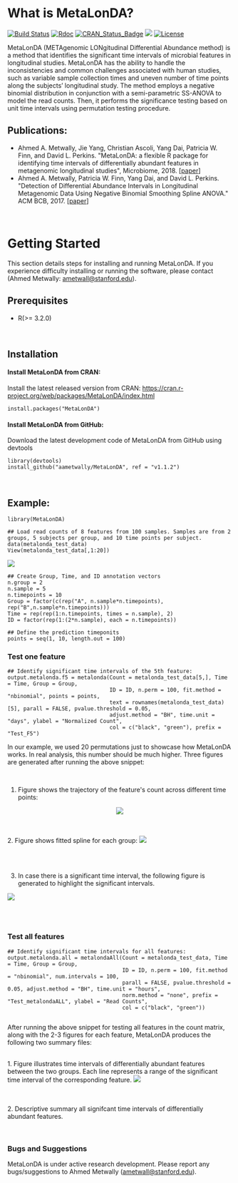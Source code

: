 # What is MetaLonDA?

[![Build Status](https://travis-ci.org/aametwally/MetaLonDA.svg?branch=master)](https://travis-ci.org/aametwally/MetaLonDA)
[![Rdoc](https://www.rdocumentation.org/badges/version/MetaLonDA)](http://www.rdocumentation.org/packages/MetaLonDA)
[![CRAN_Status_Badge](http://www.r-pkg.org/badges/version/MetaLonDA)](https://cran.r-project.org/package=MetaLonDA)
[![](https://cranlogs.r-pkg.org/badges/grand-total/MetaLonDA)](https://cranlogs.r-pkg.org/badges/grand-total/MetaLonDA)
[![License](https://img.shields.io/badge/license-MIT-red.svg)](https://en.wikipedia.org/wiki/MIT_License)



MetaLonDA (METAgenomic LONgitudinal Differential Abundance method) is a method that identifies the significant time intervals of microbial features in longitudinal studies. MetaLonDA has the ability to handle the inconsistencies and common challenges associated with human studies, such as variable sample collection times and uneven number of time points along the subjects’ longitudinal study. The method employs a negative binomial distribution in conjunction with a semi-parametric SS-ANOVA to model the read counts. Then, it performs the significance testing based on unit time intervals using permutation testing procedure.



## Publications:
* Ahmed A. Metwally, Jie Yang, Christian Ascoli, Yang Dai, Patricia W. Finn, and David L. Perkins. "MetaLonDA: a flexible R package for identifying time intervals of differentially abundant features in metagenomic longitudinal studies", Microbiome, 2018.  [[paper](https://microbiomejournal.biomedcentral.com/articles/10.1186/s40168-018-0402-y)]
* Ahmed A. Metwally, Patricia W. Finn, Yang Dai, and David L. Perkins. "Detection of Differential Abundance Intervals in Longitudinal Metagenomic Data Using Negative Binomial Smoothing Spline ANOVA." ACM BCB, 2017. [[paper](https://dl.acm.org/citation.cfm?id=3107429)]



<br>

# Getting Started
This section details steps for installing and running MetaLonDA. If you experience difficulty installing or running the software, please contact (Ahmed Metwally: ametwall@stanford.edu).

## Prerequisites

* R(>= 3.2.0)

<br>

## Installation

#### Install MetaLonDA from CRAN:
Install the latest released version from CRAN: https://cran.r-project.org/web/packages/MetaLonDA/index.html
```
install.packages("MetaLonDA")
```


#### Install MetaLonDA from GitHub:
Download the latest development code of MetaLonDA from GitHub using devtools
```
library(devtools)
install_github("aametwally/MetaLonDA", ref = "v1.1.2")
```


<br>



## Example:
```
library(MetaLonDA)

## Load read counts of 8 features from 100 samples. Samples are from 2 groups, 5 subjects per group, and 10 time points per subject.
data(metalonda_test_data)
View(metalonda_test_data[,1:20])
```


<img src="docs/TestData.png">


```
## Create Group, Time, and ID annotation vectors
n.group = 2
n.sample = 5 
n.timepoints = 10
Group = factor(c(rep("A", n.sample*n.timepoints), rep("B",n.sample*n.timepoints)))
Time = rep(rep(1:n.timepoints, times = n.sample), 2)
ID = factor(rep(1:(2*n.sample), each = n.timepoints))

## Define the prediction timeponits 
points = seq(1, 10, length.out = 100)
```

### Test one feature 

```
## Identify significant time intervals of the 5th feature: 
output.metalonda.f5 = metalonda(Count = metalonda_test_data[5,], Time = Time, Group = Group,
                                ID = ID, n.perm = 100, fit.method = "nbinomial", points = points,
                                text = rownames(metalonda_test_data)[5], parall = FALSE, pvalue.threshold = 0.05,
                                adjust.method = "BH", time.unit = "days", ylabel = "Normalized Count",
                                col = c("black", "green"), prefix = "Test_F5")
```

In our example, we used 20 permutations just to showcase how MetaLonDA works. In real analysis, this number should be much higher. Three figures are generated after running the above snippet:


<br> 

1. Figure shows the trajectory of the feature's count across different time points:

<p align="center">
  <img src="docs/Feature_OTU_5.jpg">
</p>


<br><br>
2. Figure shows fitted spline for each group:
<img src="docs/Feature_OTU_5_CurveFitting_nbinomial.jpg">

<br><br>

3. In case there is a significant time interval, the following figure is generated to highlight the significant intervals.
<img src="docs/Feature_OTU_5_SignificantInterval_nbinomial.jpg">

<br><br>

### Test all features 
```
## Identify significant time intervals for all features: 
output.metalonda.all = metalondaAll(Count = metalonda_test_data, Time = Time, Group = Group,
                                    ID = ID, n.perm = 100, fit.method = "nbinomial", num.intervals = 100, 
                                    parall = FALSE, pvalue.threshold = 0.05, adjust.method = "BH", time.unit = "hours", 
                                    norm.method = "none", prefix = "Test_metalondaALL", ylabel = "Read Counts",
                                    col = c("black", "green"))
  
```

After running the above snippet for testing all features in the count matrix, along with the 2-3 figures for each feature, MetaLonDA produces the following two summary files:


<br>
1. Figure illustrates time intervals of differentially abundant features between the two groups. Each line represents a range of the significant time interval of the corresponding feature. 

<img src="docs/Test_MetaLonDA_TimeIntervals.jpg">



<br><br>
2. Descriptive summary all signifcant time intervals of differentially abundant features.


<br>

### Bugs and Suggestions
MetaLonDA is under active research development. Please report any bugs/suggestions to Ahmed Metwally (ametwall@stanford.edu).
